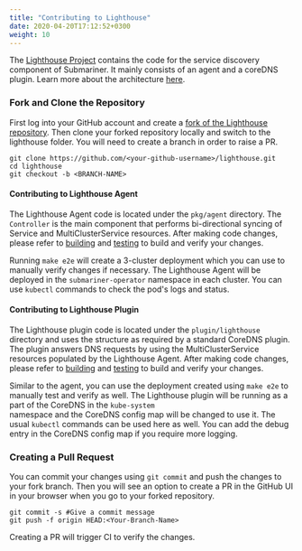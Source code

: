 ```yaml
---
title: "Contributing to Lighthouse"
date: 2020-04-20T17:12:52+0300
weight: 10
---
```


The [Lighthouse Project](https://github.com/submariner-io/lighthouse) contains the code for the service discovery component of Submariner. It mainly consists of an agent and a coreDNS plugin.
Learn more about the architecture [here](../../architecture/service-discovery/).

### Fork and Clone the Repository

First log into your GitHub account and create a [fork of the Lighthouse repository](https://github.com/submariner-io/lighthouse/fork).
Then clone your forked repository locally and switch to the lighthouse folder. You will need to create a branch in order to raise a PR.

```
git clone https://github.com/<your-github-username>/lighthouse.git
cd lighthouse
git checkout -b <BRANCH-NAME>
```

#### Contributing to Lighthouse Agent

The Lighthouse Agent code is located under the `pkg/agent` directory. The `Controller` is the main component that performs bi-directional syncing of Service and MultiClusterService resources. After making code changes, please refer to [building](../building_testing/#submariner-iolighthouse)
and [testing](../building_testing/#common-build-and-testing-targets) to build and verify your changes.

Running `make e2e` will create a 3-cluster deployment which you can use to manually verify changes if necessary.
The Lighthouse Agent will be deployed in the `submariner-operator` namespace in each cluster. You can use `kubectl` commands to check the pod's logs and status.

#### Contributing to Lighthouse Plugin

The Lighthouse plugin code is located under the `plugin/lighthouse` directory and uses the structure as required by a standard CoreDNS plugin.
The plugin answers DNS requests by using the MultiClusterService resources populated by the Lighthouse Agent. After making code changes, please refer to [building](../building_testing/#submariner-iolighthouse)
and [testing](../building_testing/#common-build-and-testing-targets) to build and verify your changes.

Similar to the agent, you can use the deployment created using `make e2e` to manually test and verify as well. The Lighthouse plugin will be running as a part of the CoreDNS in the `kube-system`  
namespace and the CoreDNS config map will be changed to use it. The usual `kubectl` commands can be used here as well.
You can add the debug entry in the CoreDNS config map if you require more logging.

### Creating a Pull Request

You can commit your changes using `git commit` and push the changes to your fork branch. Then you will see an option to create a PR in
the GitHub UI in your browser when you go to your forked repository.

```
git commit -s #Give a commit message
git push -f origin HEAD:<Your-Branch-Name>
```

Creating a PR will trigger CI to verify the changes.
